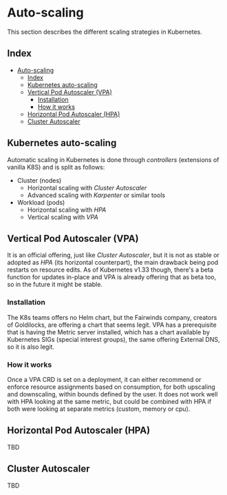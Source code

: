 # Auto-scaling

This section describes the different scaling strategies in Kubernetes.

## Index

- [Auto-scaling](#auto-scaling)
  - [Index](#index)
  - [Kubernetes auto-scaling](#kubernetes-auto-scaling)
  - [Vertical Pod Autoscaler (VPA)](#vertical-pod-autoscaler-vpa)
    - [Installation](#installation)
    - [How it works](#how-it-works)
  - [Horizontal Pod Autoscaler (HPA)](#horizontal-pod-autoscaler-hpa)
  - [Cluster Autoscaler](#cluster-autoscaler)

## Kubernetes auto-scaling

Automatic scaling in Kubernetes is done through *controllers* (extensions of vanilla K8S) and is split as follows:

- Cluster (nodes)
  - Horizontal scaling with *Cluster Autoscaler*
  - Advanced scaling with *Karpenter* or similar tools
- Workload (pods)
  - Horizontal scaling with *HPA*
  - Vertical scaling with *VPA*

## Vertical Pod Autoscaler (VPA)

It is an official offering, just like *Cluster Autoscaler*, but it is not as stable or adopted as *HPA* (its horizontal counterpart), the main drawback being pod restarts on resource edits. As of Kubernetes v1.33 though, there's a beta function for updates in-place and VPA is already offering that as beta too, so in the future it might be stable.

### Installation

The K8s teams offers no Helm chart, but the Fairwinds company, creators of Goldilocks, are offering a chart that seems legit. VPA has a prerequisite that is having the Metric server installed, which has a chart available by Kubernetes SIGs (special interest groups), the same offering External DNS, so it is also legit.

### How it works

Once a VPA CRD is set on a deployment, it can either recommend or enforce resource assignments based on consumption, for both upscaling and downscaling, within bounds defined by the user. It does not work well with HPA looking at the same metric, but could be combined with HPA if both were looking at separate metrics (custom, memory or cpu).

## Horizontal Pod Autoscaler (HPA)

TBD

## Cluster Autoscaler

TBD
